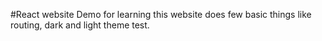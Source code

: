 #React website Demo for learning
this website does few basic things like routing, dark and light theme test.
